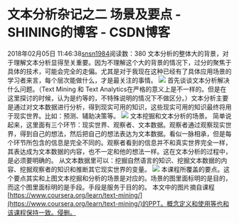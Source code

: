 # 文本分析杂记之二   场景及要点 - SHINING的博客 - CSDN博客
2018年02月05日 11:46:38[snsn1984](https://me.csdn.net/snsn1984)阅读数：380
文本分析的整体大的背景，对于理解文本分析显得至关重要。因为不理解这个大的背景的情况下，过分的聚焦于具体的技术，可能会完全的走偏。尤其是对于我现在这种已经有了具体应用场景的学习者来言，每个层次能做什么，才是最关注的事情。
![](https://img-blog.csdn.net/20180205114153711?watermark/2/text/aHR0cDovL2Jsb2cuY3Nkbi5uZXQvc25zbjE5ODQ=/font/5a6L5L2T/fontsize/400/fill/I0JBQkFCMA==/dissolve/70/gravity/SouthEast)
首先谈谈文本分析解决什么问题。（Text Mining 和 Text Analytics在严格的意义上是不一样的。但是在这里探讨的时候，认为是约等的，不特殊说明的情况下不做区分。）文本分析主要是通过对文本数据进行分析，得到现实可用的知识，这些现实可用的知识最终将用于现实世界。比如：预测、辅助决策等。
![](https://img-blog.csdn.net/20180205114214166?watermark/2/text/aHR0cDovL2Jsb2cuY3Nkbi5uZXQvc25zbjE5ODQ=/font/5a6L5L2T/fontsize/400/fill/I0JBQkFCMA==/dissolve/70/gravity/SouthEast)
文本挖掘和文本分析的场景。
简单说起来，这里面有三个环节：现实世界、观察者、文本数据。观察者通过观察现实世界，得到自己的想法，然后把自己的想法表达为文本数据。看似一脉相承，但是每个环节所包含的信息是完全不同的。观察者看到的信息并不和真实世界完全一样，其表达成为文本数据的内容，也不一定和他的想法一样。这在文本分析的过程中，是必须要明确的。
从文本数据里可以：挖掘自然语言的知识、挖掘文本数据的内容、挖掘观察者的知识和推断其它现实世界的变量。
![](https://img-blog.csdn.net/20180205114238978?watermark/2/text/aHR0cDovL2Jsb2cuY3Nkbi5uZXQvc25zbjE5ODQ=/font/5a6L5L2T/fontsize/400/fill/I0JBQkFCMA==/dissolve/70/gravity/SouthEast)
本课程所覆盖的要点。这个要点其实和上图文本挖掘和分析的场景是对应的。场景的图里面标明的是目的，而这个图里面标明的是手段。手段是服务于目的的。
本文中的图片摘自课程[https://www.coursera.org/learn/text-mining/](https://www.coursera.org/learn/text-mining/)的PPT。概念定义和使用等也和该课程保持一致。侵删。
